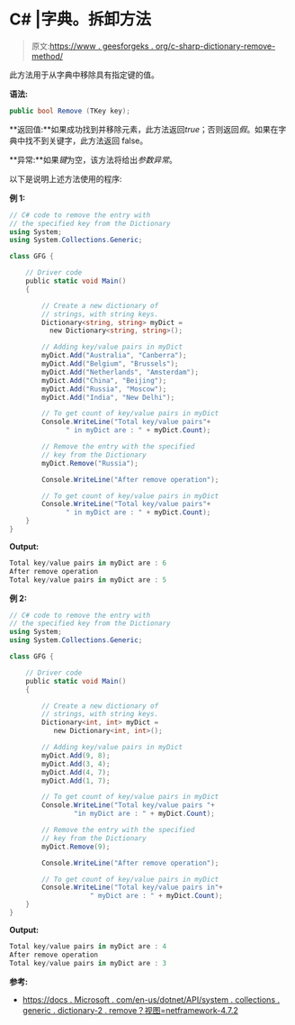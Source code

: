 # C# |字典。拆卸方法

> 原文:[https://www . geesforgeks . org/c-sharp-dictionary-remove-method/](https://www.geeksforgeeks.org/c-sharp-dictionary-remove-method/)

此方法用于从字典<tkey>中移除具有指定键的值。</tkey>

**语法:**

```cs
public bool Remove (TKey key);

```

**返回值:**如果成功找到并移除元素，此方法返回*true*；否则返回*假*。如果在字典中找不到关键字，此方法返回 false。

**异常:**如果*键*为空，该方法将给出*参数异常*。

以下是说明上述方法使用的程序:

**例 1:**

```cs
// C# code to remove the entry with
// the specified key from the Dictionary
using System;
using System.Collections.Generic;

class GFG {

    // Driver code
    public static void Main()
    {

        // Create a new dictionary of
        // strings, with string keys.
        Dictionary<string, string> myDict = 
          new Dictionary<string, string>();

        // Adding key/value pairs in myDict
        myDict.Add("Australia", "Canberra");
        myDict.Add("Belgium", "Brussels");
        myDict.Add("Netherlands", "Amsterdam");
        myDict.Add("China", "Beijing");
        myDict.Add("Russia", "Moscow");
        myDict.Add("India", "New Delhi");

        // To get count of key/value pairs in myDict
        Console.WriteLine("Total key/value pairs"+
              " in myDict are : " + myDict.Count);

        // Remove the entry with the specified 
        // key from the Dictionary
        myDict.Remove("Russia");

        Console.WriteLine("After remove operation");

        // To get count of key/value pairs in myDict
        Console.WriteLine("Total key/value pairs"+
              " in myDict are : " + myDict.Count);
    }
}
```

**Output:**

```cs
Total key/value pairs in myDict are : 6
After remove operation
Total key/value pairs in myDict are : 5

```

**例 2:**

```cs
// C# code to remove the entry with
// the specified key from the Dictionary
using System;
using System.Collections.Generic;

class GFG {

    // Driver code
    public static void Main()
    {

        // Create a new dictionary of
        // strings, with string keys.
        Dictionary<int, int> myDict = 
           new Dictionary<int, int>();

        // Adding key/value pairs in myDict
        myDict.Add(9, 8);
        myDict.Add(3, 4);
        myDict.Add(4, 7);
        myDict.Add(1, 7);

        // To get count of key/value pairs in myDict
        Console.WriteLine("Total key/value pairs "+
                "in myDict are : " + myDict.Count);

        // Remove the entry with the specified
        // key from the Dictionary
        myDict.Remove(9);

        Console.WriteLine("After remove operation");

        // To get count of key/value pairs in myDict
        Console.WriteLine("Total key/value pairs in"+
                    " myDict are : " + myDict.Count);
    }
}
```

**Output:**

```cs
Total key/value pairs in myDict are : 4
After remove operation
Total key/value pairs in myDict are : 3

```

**参考:**

*   [https://docs . Microsoft . com/en-us/dotnet/API/system . collections . generic . dictionary-2 . remove？视图=netframework-4.7.2](https://docs.microsoft.com/en-us/dotnet/api/system.collections.generic.dictionary-2.remove?view=netframework-4.7.2)